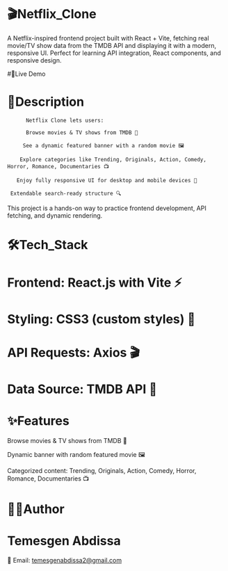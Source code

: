 # 🎬Netflix_Clone

A Netflix-inspired frontend project built with React + Vite, fetching real movie/TV show data from the TMDB API and displaying it with a modern, responsive UI. 
Perfect for learning API integration, React components, and responsive design.

#🚀Live Demo


# 📝Description

          Netflix Clone lets users:

          Browse movies & TV shows from TMDB 🎥

         See a dynamic featured banner with a random movie 🖼️

        Explore categories like Trending, Originals, Action, Comedy, Horror, Romance, Documentaries 📺

       Enjoy fully responsive UI for desktop and mobile devices 📱

     Extendable search-ready structure 🔍

This project is a hands-on way to practice frontend development, API fetching, and dynamic rendering.

# 🛠️Tech_Stack

# Frontend: React.js with Vite ⚡

# Styling: CSS3 (custom styles) 🎨

# API Requests: Axios 🎬

# Data Source: TMDB API 🔑

# ✨Features

Browse movies & TV shows from TMDB 🎥

Dynamic banner with random featured movie 🖼️

Categorized content: Trending, Originals, Action, Comedy, Horror, Romance, Documentaries 📺

# 👨‍💻Author

# Temesgen Abdissa

📧 Email: temesgenabdissa2@gmail.com


